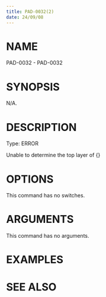 ```yaml
---
title: PAD-0032(2)
date: 24/09/08
---
```


# NAME

PAD-0032 - PAD-0032

# SYNOPSIS

N/A.

# DESCRIPTION

Type: ERROR

Unable to determine the top layer of {}

# OPTIONS

This command has no switches.

# ARGUMENTS

This command has no arguments.

# EXAMPLES

# SEE ALSO
